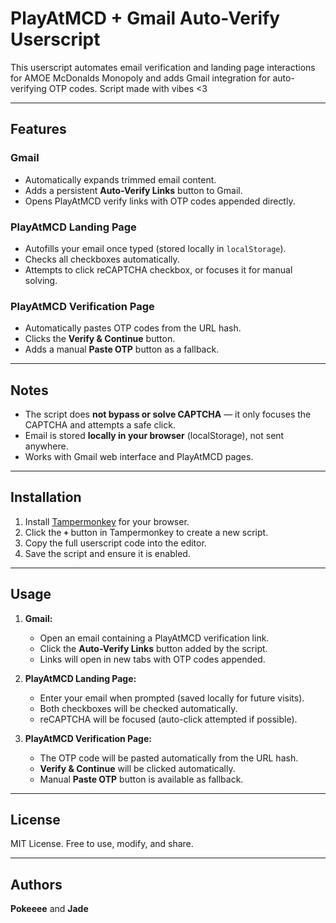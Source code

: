 # PlayAtMCD + Gmail Auto-Verify Userscript

This userscript automates email verification and landing page interactions for AMOE McDonalds Monopoly and adds Gmail integration for auto-verifying OTP codes.
Script made with vibes <3

---

## Features

### Gmail
- Automatically expands trimmed email content.
- Adds a persistent **Auto-Verify Links** button to Gmail.
- Opens PlayAtMCD verify links with OTP codes appended directly.

### PlayAtMCD Landing Page
- Autofills your email once typed (stored locally in `localStorage`).
- Checks all checkboxes automatically.
- Attempts to click reCAPTCHA checkbox, or focuses it for manual solving.

### PlayAtMCD Verification Page
- Automatically pastes OTP codes from the URL hash.
- Clicks the **Verify & Continue** button.
- Adds a manual **Paste OTP** button as a fallback.

---

## Notes

- The script does **not bypass or solve CAPTCHA** — it only focuses the CAPTCHA and attempts a safe click.
- Email is stored **locally in your browser** (localStorage), not sent anywhere.
- Works with Gmail web interface and PlayAtMCD pages.

---

## Installation

1. Install [Tampermonkey](https://www.tampermonkey.net/) for your browser.
2. Click the **`+`** button in Tampermonkey to create a new script.
3. Copy the full userscript code into the editor.
4. Save the script and ensure it is enabled.

---

## Usage

1. **Gmail:**
   - Open an email containing a PlayAtMCD verification link.
   - Click the **Auto-Verify Links** button added by the script.
   - Links will open in new tabs with OTP codes appended.

2. **PlayAtMCD Landing Page:**
   - Enter your email when prompted (saved locally for future visits).
   - Both checkboxes will be checked automatically.
   - reCAPTCHA will be focused (auto-click attempted if possible).

3. **PlayAtMCD Verification Page:**
   - The OTP code will be pasted automatically from the URL hash.
   - **Verify & Continue** will be clicked automatically.
   - Manual **Paste OTP** button is available as fallback.

---

## License

MIT License. Free to use, modify, and share.

---

## Authors

**Pokeeee** and **Jade**
